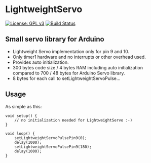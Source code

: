 # LightweightServo

[![License: GPL v3](https://img.shields.io/badge/License-GPLv3-blue.svg)](https://www.gnu.org/licenses/gpl-3.0)
[![Build Status](https://travis-ci.org/ArminJo/LightweightServo.svg?branch=master)](https://travis-ci.org/ArminJo/LightweightServo)

## Small servo library for Arduino
 *  Lightweight Servo implementation only for pin 9 and 10.
 *  Only timer1 hardware and no interrupts or other overhead used.
 *  Provides auto initialization.
 *  300 bytes code size / 4 bytes RAM including auto initialization compared to 700 / 48 bytes for Arduino Servo library.
 *  8 bytes for each call to setLightweightServoPulse...

## Usage
As simple as this:
```
void setup() {
    // no initialization needed for LightweightServo :-)
}

void loop() {
    setLightweightServoPulsePin9(0);
    delay(1000);
    setLightweightServoPulsePin9(180);
    delay(1000);
}
```
